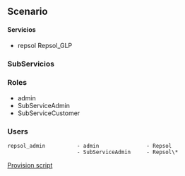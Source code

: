 ## Scenario

####  Servicios
* repsol Repsol_GLP

### SubServicios

### Roles
* admin
* SubServiceAdmin
* SubServiceCustomer

### Users
```
repsol_admin          - admin               - Repsol
                      - SubServiceAdmin     - Repsol\*
```

[Provision script](provision_repsol.sh)
